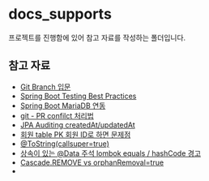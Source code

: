# docs_supports
프로젝트를 진행함에 있어 참고 자료를 작성하는 폴더입니다.

## 참고 자료
* [Git Branch 입문](https://backlog.com/git-tutorial/kr/stepup/stepup2_3.html)
* [Spring Boot Testing Best Practices](https://tanzu.vmware.com/developer/guides/spring-boot-testing/)
* [Spring Boot MariaDB 연동](https://www.bottlehs.com/springboot/%EC%8A%A4%ED%94%84%EB%A7%81-%EB%B6%80%ED%8A%B8-mariadb-%EC%97%B0%EB%8F%99/)
* [git - PR confilct 처리법](https://velog.io/@devmin/git-conflict-solution-basic)
* [JPA Auditing createdAt/updatedAt](https://velog.io/@conatuseus/2019-12-06-2212-%EC%9E%91%EC%84%B1%EB%90%A8-1sk3u75zo9)
* [회원 table PK 회원 ID로 하면 문제점](https://m.blog.naver.com/21thjojo/220636318112)
* [@ToString(callsuper=true)](https://projectlombok.org/features/ToString)
* [상속이 있는 @Data 주석 lombok equals / hashCode 경고](http://daplus.net/java-%EC%83%81%EC%86%8D%EC%9D%B4%EC%9E%88%EB%8A%94-data-%EC%A3%BC%EC%84%9D-lombok%EC%97%90%EC%84%9C-equals-hashcode-%EA%B2%BD%EA%B3%A0/)
* [Cascade.REMOVE vs orphanRemoval=true](https://tecoble.techcourse.co.kr/post/2021-08-15-jpa-cascadetype-remove-vs-orphanremoval-true/)
* 